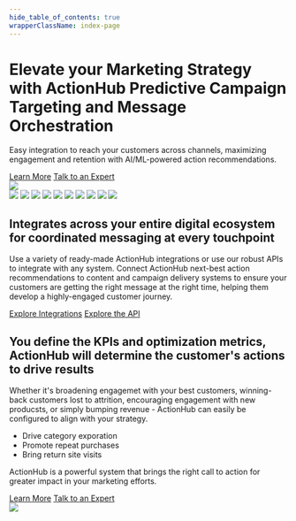 ```yaml
---
hide_table_of_contents: true
wrapperClassName: index-page
---
```


<div class="hero-container">
  <div class="row">
    <div class="col">
      <div class="col-usecase">
        <h1>Elevate your Marketing Strategy with ActionHub Predictive Campaign Targeting and Message Orchestration</h1>
        <p>Easy integration to reach your customers across channels, maximizing engagement and retention with 
        AI/ML-powered action recommendations.
        </p>
        <a class="button md" href="/docs/intro">Learn More</a>
        <a class="button md" href="https://calendly.com/darrylkanouse/actionhub_intro">Talk to an Expert</a>
      </div>
    </div>
    <div class="col">
      <div class="col-usecase">
        <img src="/img/action-graph-1.png" />
      </div>
    </div>
  </div>
</div>


<div class="integration-container">
  <div class="row">
    <div class="col">
      <div class="col-usecase">
        <div class="integration-logos">
          <img src="/img/integrations/adobe-logo.png" />
          <img src="/img/integrations/braze-logo.png" />
          <img src="/img/integrations/mailchimp-logo.png" />
          <img src="/img/integrations/salesforce-logo.png" />
          <img src="/img/integrations/segment-logo.png" />
          <img src="/img/integrations/shopify-logo.png" />
          <img src="/img/integrations/twilio-logo.png" />
          <img src="/img/integrations/wix-logo.png" />
          <img src="/img/integrations/wordpress-logo.png" />
          <img src="/img/api-logo.png" />
        </div>
      </div>
    </div>
        <div class="col">
      <div class="col-usecase">
<h2>Integrates across your entire digital ecosystem for coordinated messaging at every touchpoint</h2>
<p>Use a variety of ready-made ActionHub integrations or use our robust APIs to integrate with any system. 
Connect ActionHub next-best action recommendations to content and campaign delivery systems to ensure your
customers are getting the right message at the right time, helping them develop a highly-engaged customer journey.</p>
        <a class="button md" href="/docs/category/integrations">Explore Integrations</a>
        <a class="button md" href="/docs/api/actionhub-ai-api">Explore the API</a>
      </div>
    </div>
  </div>
</div>



<div class="metrics-container">
  <div class="row">
    <div class="col">
      <div class="col-usecase">
        <h2>You define the KPIs and optimization metrics, ActionHub will determine the customer's actions to drive results</h2>
        <p>Whether it's broadening engagemet with your best customers, winning-back customers lost to attrition, encouraging engagement with new producsts, or simply bumping revenue - ActionHub can easily be configured to align with your strategy.
        </p>
        <ul>
        <li>Drive category exporation</li>
        <li>Promote repeat purchases</li>
        <li>Bring return site visits</li>
        </ul>
        <p>ActionHub is a powerful system that brings the right call to action for greater impact in your marketing efforts.
        </p>
        <a class="button md" href="/docs/intro">Learn More</a>
        <a class="button md" href="https://calendly.com/darrylkanouse/actionhub_intro">Talk to an Expert</a>
      </div>
    </div>
    <div class="col">
      <div class="col-usecase">
        <img src="/img/bullseye.png" />
      </div>
    </div>
  </div>
</div>

